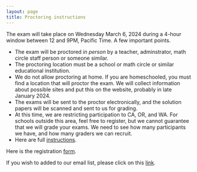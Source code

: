 ```yaml
---
layout: page
title: Proctoring instructions
---
```


The exam will take place on Wednesday March 6, 2024 during a 4-hour window between 12 and 9PM, Pacific Time. A few important points.
* The exam will be proctored *in person* by a teacher, adminstrator, math circle staff person or someone similar.
* The proctoring location must be a school or math circle or similar educational institution.
* We do not allow proctoring at home. If you are homeschooled, you must find a location that will proctor the exam. We will collect information about possible sites and put this on the website, probably in late January 2024.
* The exams will be sent to the proctor electronically, and the solution papers will be scanned and sent to us for grading. 
* At this time, we are restricting participation to CA, OR, and WA. For schools outside this area, feel free to register, but we cannot guarantee that we will grade your exams. We need to see how many participants we have, and how many graders we can recruit.
* Here are full [instructions](archives/proctoring-instructions2024.pdf).

Here is the registration [form](https://forms.gle/wAzepSUbhNtm4Tfs6).

 If you wish to added to our email list, please click on this [link](https://forms.gle/DAg6jVvo983qEZ45A).

